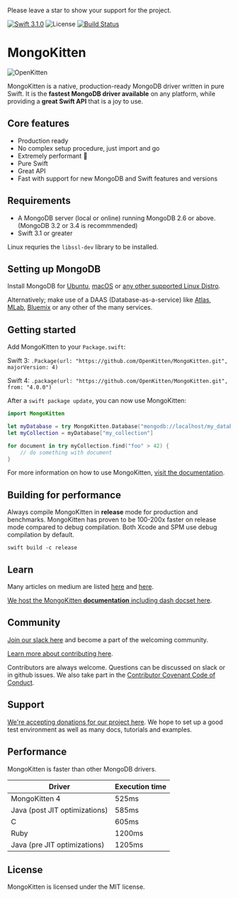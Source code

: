 Please leave a star to show your support for the project.

[![Swift 3.1.0](https://img.shields.io/badge/swift-3.1.0-green.svg)](https://swift.org)
![License](https://img.shields.io/github/license/openkitten/mongokitten.svg)
[![Build Status](https://travis-ci.org/OpenKitten/MongoKitten.svg?branch=mongokitten4)](https://travis-ci.org/OpenKitten/MongoKitten)

# MongoKitten

![OpenKitten](http://openkitten.org/background-openkitten.svg)

MongoKitten is a native, production-ready MongoDB driver written in pure Swift. It is the **fastest MongoDB driver available** on any platform, while providing a **great Swift API** that is a joy to use.

## Core features	

- Production ready
- No complex setup procedure, just import and go
- Extremely performant 🚀
- Pure Swift
- Great API
- Fast with support for new MongoDB and Swift features and versions

## Requirements

- A MongoDB server (local or online) running MongoDB 2.6 or above. (MongoDB 3.2 or 3.4 is recommmended)
- Swift 3.1 or greater

Linux requries the `libssl-dev` library to be installed.

## Setting up MongoDB

Install MongoDB for [Ubuntu](https://docs.mongodb.com/master/tutorial/install-mongodb-on-ubuntu/), [macOS](https://docs.mongodb.com/master/tutorial/install-mongodb-on-os-x/) or [any other supported Linux Distro](https://docs.mongodb.com/master/administration/install-on-linux/).

Alternatively; make use of a DAAS (Database-as-a-service) like [Atlas](https://cloud.mongodb.com), [MLab](https://mlab.com), [Bluemix](https://www.ibm.com/cloud-computing/bluemix/mongodb-hosting) or any other of the many services.

## Getting started

Add MongoKitten to your `Package.swift`:

Swift 3: `.Package(url: "https://github.com/OpenKitten/MongoKitten.git", majorVersion: 4)`

Swift 4: `.package(url: "https://github.com/OpenKitten/MongoKitten.git", from: "4.0.0")`

After a `swift package update`, you can now use MongoKitten:

```swift
import MongoKitten

let myDatabase = try MongoKitten.Database("mongodb://localhost/my_database")
let myCollection = myDatabase["my_collection"]

for document in try myCollection.find("foo" > 42) {
    // do something with document
}
```

For more information on how to use MongoKitten, [visit the documentation](http://mongokitten.openkitten.org/).

## Building for performance

Always compile MongoKitten in **release** mode for production and benchmarks. MongoKitten has proven to be 100-200x faster on release mode compared to debug compilation. Both Xcode and SPM use debug compilation by default.

`swift build -c release`

## Learn

Many articles on medium are listed [here](https://www.reddit.com/r/swift/comments/65bvre/a_rapidly_growing_list_of_mongokittenswift_guides/) and [here](http://beta.openkitten.org).

[We host the MongoKitten **documentation** including dash docset here](http://mongokitten.openkitten.org/).

## Community

[Join our slack here](https://slackpass.io/openkitten) and become a part of the welcoming community.

[Learn more about contributing here](CONTRIBUTING.md).

Contributors are always welcome. Questions can be discussed on slack or in github issues. We also take part in the [Contributor Covenant Code of Conduct](CODE_OF_CONDUCT.md).

## Support

[We're accepting donations for our project here](https://opencollective.com/mongokitten). We hope to set up a good test environment as well as many docs, tutorials and examples.

## Performance

MongoKitten is faster than other MongoDB drivers.

Driver | Execution time
-------|----------------
MongoKitten 4 | 525ms
Java (post JIT optimizations) | 585ms
C                        | 605ms
Ruby                     | 1200ms
Java (pre JIT optimizations) | 1205ms

## License

MongoKitten is licensed under the MIT license.
